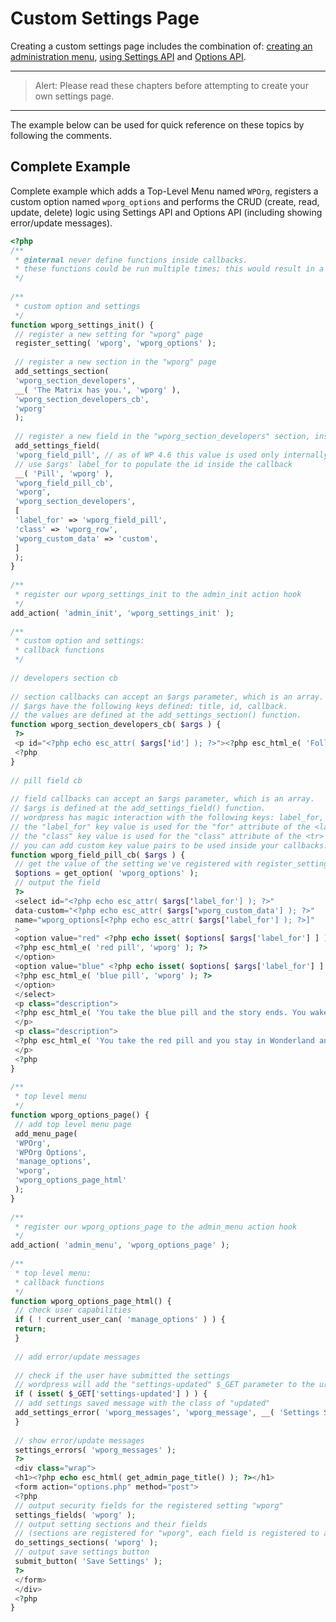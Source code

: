 # Custom Settings Page

Creating a custom settings page includes the combination of: [creating an administration menu](https://developer.wordpress.org/plugins/administration-menus/), [using Settings API](https://developer.wordpress.org/plugins/settings/using-settings-api/) and [Options API](https://developer.wordpress.org/plugins/settings/options-api/).

---
> Alert: Please read these chapters before attempting to create your own settings page.
---

The example below can be used for quick reference on these topics by following the comments.

## Complete Example

Complete example which adds a Top-Level Menu named `WPOrg`, registers a custom option named `wporg_options` and performs the CRUD (create, read, update, delete) logic using Settings API and Options API (including showing error/update messages).

```php
<?php
/**
 * @internal never define functions inside callbacks.
 * these functions could be run multiple times; this would result in a fatal error.
 */
 
/**
 * custom option and settings
 */
function wporg_settings_init() {
 // register a new setting for "wporg" page
 register_setting( 'wporg', 'wporg_options' );
 
 // register a new section in the "wporg" page
 add_settings_section(
 'wporg_section_developers',
 __( 'The Matrix has you.', 'wporg' ),
 'wporg_section_developers_cb',
 'wporg'
 );
 
 // register a new field in the "wporg_section_developers" section, inside the "wporg" page
 add_settings_field(
 'wporg_field_pill', // as of WP 4.6 this value is used only internally
 // use $args' label_for to populate the id inside the callback
 __( 'Pill', 'wporg' ),
 'wporg_field_pill_cb',
 'wporg',
 'wporg_section_developers',
 [
 'label_for' => 'wporg_field_pill',
 'class' => 'wporg_row',
 'wporg_custom_data' => 'custom',
 ]
 );
}
 
/**
 * register our wporg_settings_init to the admin_init action hook
 */
add_action( 'admin_init', 'wporg_settings_init' );
 
/**
 * custom option and settings:
 * callback functions
 */
 
// developers section cb
 
// section callbacks can accept an $args parameter, which is an array.
// $args have the following keys defined: title, id, callback.
// the values are defined at the add_settings_section() function.
function wporg_section_developers_cb( $args ) {
 ?>
 <p id="<?php echo esc_attr( $args['id'] ); ?>"><?php esc_html_e( 'Follow the white rabbit.', 'wporg' ); ?></p>
 <?php
}
 
// pill field cb
 
// field callbacks can accept an $args parameter, which is an array.
// $args is defined at the add_settings_field() function.
// wordpress has magic interaction with the following keys: label_for, class.
// the "label_for" key value is used for the "for" attribute of the <label>.
// the "class" key value is used for the "class" attribute of the <tr> containing the field.
// you can add custom key value pairs to be used inside your callbacks.
function wporg_field_pill_cb( $args ) {
 // get the value of the setting we've registered with register_setting()
 $options = get_option( 'wporg_options' );
 // output the field
 ?>
 <select id="<?php echo esc_attr( $args['label_for'] ); ?>"
 data-custom="<?php echo esc_attr( $args['wporg_custom_data'] ); ?>"
 name="wporg_options[<?php echo esc_attr( $args['label_for'] ); ?>]"
 >
 <option value="red" <?php echo isset( $options[ $args['label_for'] ] ) ? ( selected( $options[ $args['label_for'] ], 'red', false ) ) : ( '' ); ?>>
 <?php esc_html_e( 'red pill', 'wporg' ); ?>
 </option>
 <option value="blue" <?php echo isset( $options[ $args['label_for'] ] ) ? ( selected( $options[ $args['label_for'] ], 'blue', false ) ) : ( '' ); ?>>
 <?php esc_html_e( 'blue pill', 'wporg' ); ?>
 </option>
 </select>
 <p class="description">
 <?php esc_html_e( 'You take the blue pill and the story ends. You wake in your bed and you believe whatever you want to believe.', 'wporg' ); ?>
 </p>
 <p class="description">
 <?php esc_html_e( 'You take the red pill and you stay in Wonderland and I show you how deep the rabbit-hole goes.', 'wporg' ); ?>
 </p>
 <?php
}
 
/**
 * top level menu
 */
function wporg_options_page() {
 // add top level menu page
 add_menu_page(
 'WPOrg',
 'WPOrg Options',
 'manage_options',
 'wporg',
 'wporg_options_page_html'
 );
}
 
/**
 * register our wporg_options_page to the admin_menu action hook
 */
add_action( 'admin_menu', 'wporg_options_page' );
 
/**
 * top level menu:
 * callback functions
 */
function wporg_options_page_html() {
 // check user capabilities
 if ( ! current_user_can( 'manage_options' ) ) {
 return;
 }
 
 // add error/update messages
 
 // check if the user have submitted the settings
 // wordpress will add the "settings-updated" $_GET parameter to the url
 if ( isset( $_GET['settings-updated'] ) ) {
 // add settings saved message with the class of "updated"
 add_settings_error( 'wporg_messages', 'wporg_message', __( 'Settings Saved', 'wporg' ), 'updated' );
 }
 
 // show error/update messages
 settings_errors( 'wporg_messages' );
 ?>
 <div class="wrap">
 <h1><?php echo esc_html( get_admin_page_title() ); ?></h1>
 <form action="options.php" method="post">
 <?php
 // output security fields for the registered setting "wporg"
 settings_fields( 'wporg' );
 // output setting sections and their fields
 // (sections are registered for "wporg", each field is registered to a specific section)
 do_settings_sections( 'wporg' );
 // output save settings button
 submit_button( 'Save Settings' );
 ?>
 </form>
 </div>
 <?php
}
```
